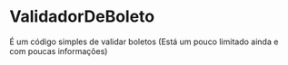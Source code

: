 # ValidadorDeBoleto
É um código simples de validar boletos (Está um pouco limitado ainda e com poucas informações)
